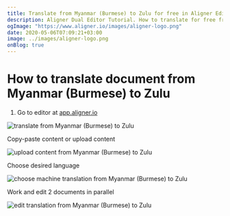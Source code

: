 ```yaml
---
title: Translate from Myanmar (Burmese) to Zulu for free in Aligner Editor
description: Aligner Dual Editor Tutorial. How to translate for free from Myanmar (Burmese) to Zulu. Aligner is multilingual document management platform. 
ogImage: "https://www.aligner.io/images/aligner-logo.png"
date: 2020-05-06T07:09:21+03:00
image: ../images/aligner-logo.png
onBlog: true
---
```


# How to translate document from Myanmar (Burmese) to Zulu

1. Go to editor at [app.aligner.io](https://app.aligner.io "Aligner App web page")

![translate from Myanmar (Burmese) to Zulu](../aligner-blank-editor.png "translate from Myanmar (Burmese) to Zulu")

Copy-paste content or upload content

![upload content from Myanmar (Burmese) to Zulu](../aligner-uploaded-document.png "upload content from Myanmar (Burmese) to Zulu")

Choose desired language

![choose machine translation from Myanmar (Burmese) to Zulu](../aligner-language-dropdown.png "choose machine translation from Myanmar (Burmese) to Zulu")

Work and edit 2 documents in parallel

![edit translation from Myanmar (Burmese) to Zulu](../aligner-double-sitded-editor.png "edit translation from Myanmar (Burmese) to Zulu")

